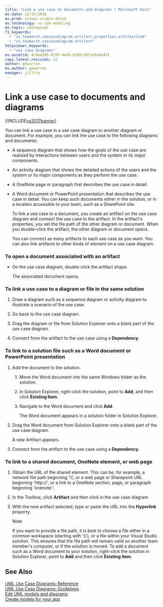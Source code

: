 ```yaml
---
title: "Link a use case to documents and diagrams | Microsoft Docs"
ms.date: 11/15/2016
ms.prod: visual-studio-dev14
ms.technology: vs-ide-modeling
ms.topic: conceptual
f1_keywords: 
  - "vs.teamarch.usecasediagram.artifact.properties.artifactlink"
  - "vs.teamarch.usecasediagram.artifact"
helpviewer_keywords: 
  - "use case diagrams"
ms.assetid: 4c9ed205-9197-4ed5-b39d-ddfa24a0a421
caps.latest.revision: 12
author: gewarren
ms.author: gewarren
manager: jillfra
---
```

# Link a use case to documents and diagrams
[!INCLUDE[vs2017banner](../includes/vs2017banner.md)]

You can link a use case in a use case diagram to another diagram or document. For example, you can link the use case to the following diagrams and documents:  
  
- A sequence diagram that shows how the goals of the use case are realized by interactions between users and the system or its major components.  
  
- An activity diagram that shows the detailed actions of the users and the system or its major components as they perform the use case.  
  
- A OneNote page or paragraph that describes the use case in detail.  
  
- A Word document or PowerPoint presentation that describes the use case in detail. You can keep such documents either in the solution, or in a location accessible to your team, such as a SharePoint site.  
  
  To link a use case to a document, you create an artifact on the use case diagram and connect the use case to the artifact. In the artifact's properties, you set the file path of the other diagram or document. When you double-click the artifact, the other diagram or document opens.  
  
  You can connect as many artifacts to each use case as you want. You can also link artifacts to other kinds of element on a use case diagram.  
  
### To open a document associated with an artifact  
  
- On the use case diagram, double-click the artifact shape.  
  
     The associated document opens.  
  
### To link a use case to a diagram or file in the same solution  
  
1. Draw a diagram such as a sequence diagram or activity diagram to illustrate a scenario of the use case.  
  
2. Go back to the use case diagram.  
  
3. Drag the diagram or file from Solution Explorer onto a blank part of the use case diagram.  
  
4. Connect from the artifact to the use case using a **Dependency**.  
  
### To link to a solution file such as a Word document or PowerPoint presentation  
  
1. Add the document to the solution.  
  
    1.  Move the Word document into the same Windows folder as the solution.  
  
    2.  In Solution Explorer, right-click the solution, point to **Add**, and then click **Existing Item**.  
  
    3.  Navigate to the Word document and click **Add**.  
  
         The Word document appears in a solution folder in Solution Explorer.  
  
2. Drag the Word document from Solution Explorer onto a blank part of the use case diagram.  
  
     A new Artifact appears.  
  
3. Connect from the artifact to the use case using a **Dependency**.  
  
### To link to a shared document, OneNote element, or web page  
  
1. Obtain the URL of the shared element. This can be, for example, a network file path beginning '\\\\', or a web page or Sharepoint URL beginning 'http://', or a link to a OneNote section, page, or paragraph beginning 'onenote:'.  
  
2. In the Toolbox, click **Artifact** and then click in the use case diagram.  
  
3. With the new artifact selected, type or paste the URL into the **Hyperlink** property.  
  
    > [!NOTE]
    >  If you want to provide a file path, it is best to choose a file either in a common workspace (starting with '\\\\'), or a file within your Visual Studio solution. This ensures that the file path will remain valid on another team member's computer, or if the solution is moved. To add a document such as a Word document to your solution, right-click the solution in Solution Explorer, point to **Add** and then click **Existing Item**.  
  
## See Also  
 [UML Use Case Diagrams: Reference](../modeling/uml-use-case-diagrams-reference.md)   
 [UML Use Case Diagrams: Guidelines](../modeling/uml-use-case-diagrams-guidelines.md)   
 [Edit UML models and diagrams](../modeling/edit-uml-models-and-diagrams.md)   
 [Create models for your app](../modeling/create-models-for-your-app.md)

